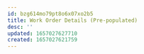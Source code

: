 ```yaml
---
id: bzg614mo79pt8o6x07xo2b5
title: Work Order Details (Pre-populated)
desc: ''
updated: 1657027627710
created: 1657027621759
---
```


